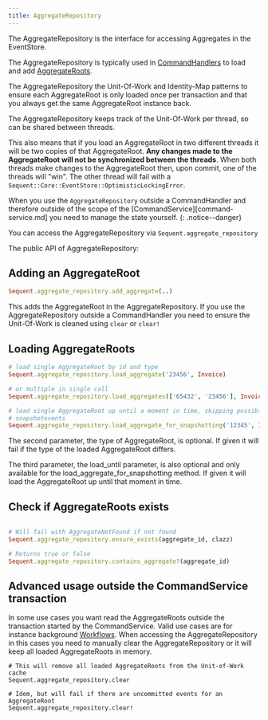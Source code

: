 ```yaml
---
title: AggregateRepository
---
```


The AggregateRepository is the interface for accessing Aggregates in the EventStore.

The AggregateRepository is typically used in [CommandHandlers](command-handler.html) to load and add [AggregateRoots](aggregate-root.html).

The AggregateRepository the Unit-Of-Work and Identity-Map patterns
to ensure each AggregateRoot is only loaded once per transaction
and that you always get the same AggregateRoot instance back.

The AggregateRepository keeps track of the Unit-Of-Work per thread,
so can be shared between threads.

This also means that if you load an AggregateRoot in two different
threads it will be two copies of that AggregateRoot. **Any changes
made to the AggregateRoot will not be synchronized between the threads**.
When both threads make changes to the AggregateRoot then, upon commit, one
of the threads will "win". The other thread will fail with a `Sequent::Core::EventStore::OptimisticLockingError`. 

When you use the `AggregateRepository` outside a CommandHandler
and therefore outside of the scope of the [CommandService][command-service.md] you need to manage
the state yourself.
{: .notice--danger}

You can access the AggregateRepository via `Sequent.aggregate_repository`

The public API of AggregateRepository:

## Adding an AggregateRoot

```ruby
Sequent.aggregate_repository.add_aggregate(..)
```

This adds the AggregateRoot in the AggregateRepository. If you
use the AggregateRepository outside a CommandHandler you need
to ensure the Unit-Of-Work is cleaned using `clear` or `clear!`

## Loading AggregateRoots

```ruby
# load single AggregateRoot by id and type
Sequent.aggregate_repository.load_aggregate('23456', Invoice)

# or multiple in single call
Sequent.aggregate_repository.load_aggregates(['65432', '23456'], Invoice)

# load single AggregateRoot up until a moment in time, skipping possible 
# snapshotevents
Sequent.aggregate_repository.load_aggregate_for_snapshotting('12345', Invoice, load_until: '2022-02-14 13:20:48')
```

The second parameter, the type of AggregateRoot, is optional. If given
it will fail if the type of the loaded AggregateRoot differs.

The third parameter, the load_until parameter, is also optional and only available
for the load_aggregate_for_snapshotting method. If given it will
load the AggregateRoot up until that moment in time.

## Check if AggregateRoots exists

```ruby

# Will fail with AggregateNotFound if not found
Sequent.aggregate_repository.ensure_exists(aggregate_id, clazz)

# Returns true or false
Sequent.aggregate_repository.contains_aggregate?(aggregate_id)

```

## Advanced usage outside the CommandService transaction

In some use cases you want read the AggregateRoots outside the transaction started by the CommandService. 
Valid use cases are for instance background [Workflows](workflow.html). When accessing the AggregateRepository in this cases you need to
manually clear the AggregateRepository or it will keep all loaded
AggregateRoots in memory.

```
# This will remove all loaded AggregateRoots from the Unit-of-Work cache
Sequent.aggregate_repository.clear

# Idem, but will fail if there are uncommitted events for an AggregateRoot
Sequent.aggregate_repository.clear!
```
